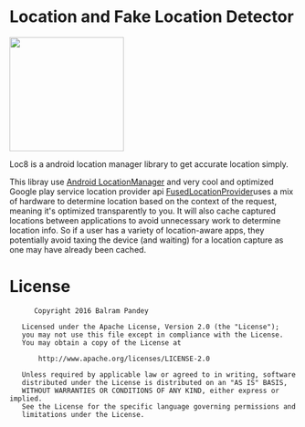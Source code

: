 # Location and Fake Location Detector 

<img align="center" src='https://github.com/balrampandey19/FakeLocationDetctor/blob/master/Screen/loc8.png' width='200' height='200'/>

Loc8 is a android location manager library to get accurate location simply.

This libray use [Android LocationManager](https://developer.android.com/reference/android/location/LocationManager.html)  and very cool and optimized Google play service location provider api [FusedLocationProvider](https://developers.google.com/android/reference/com/google/android/gms/location/FusedLocationProviderApi)uses a mix of hardware to determine location based on the context of the request, meaning it's optimized transparently to you. It will also cache captured locations between applications to avoid unnecessary work to determine location info. So if a user has a variety of location-aware apps, they potentially avoid taxing the device (and waiting) for a location capture as one may have already been cached.



# License

```
      Copyright 2016 Balram Pandey

   Licensed under the Apache License, Version 2.0 (the "License");
   you may not use this file except in compliance with the License.
   You may obtain a copy of the License at

       http://www.apache.org/licenses/LICENSE-2.0

   Unless required by applicable law or agreed to in writing, software
   distributed under the License is distributed on an "AS IS" BASIS,
   WITHOUT WARRANTIES OR CONDITIONS OF ANY KIND, either express or implied.
   See the License for the specific language governing permissions and
   limitations under the License.

```




